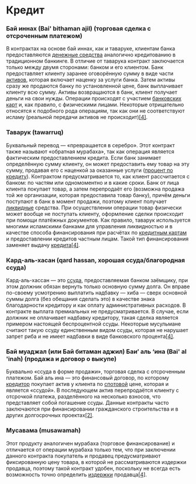 # Кредит

### Бай иннах (Bai' bithaman ajil) (торговая сделка с отсроченным платежом)

В контрактах на основе бай иннах, как и таваруке, клиентам банка предоставляются [денежные средства](https://ru.m.wikipedia.org/wiki/%D0%A3%D0%BF%D1%80%D0%B0%D0%B2%D0%BB%D0%B5%D0%BD%D0%B8%D0%B5_%D0%B4%D0%B5%D0%BD%D0%B5%D0%B6%D0%BD%D1%8B%D0%BC%D0%B8_%D1%81%D1%80%D0%B5%D0%B4%D1%81%D1%82%D0%B2%D0%B0%D0%BC%D0%B8) аналогично кредитованию в традиционном банкинге. В отличие от таварука контракт заключается только между двумя сторонами: банком и его 
клиентом. Банк предоставляет клиенту заранее оговорённую сумму в виде 
части [активов](https://ru.m.wikipedia.org/wiki/%D0%90%D0%BA%D1%82%D0%B8%D0%B2%D1%8B_%D0%B1%D0%B0%D0%BD%D0%BA%D0%B0), которая включает наценку за услуги банка. Затем активы сразу же 
продаются  банку по установленной цене, банк выплачивает клиенту всю сумму. Активы возвращаются в банк, клиент получает деньги на свои нужды. Операции происходят с участием [банковских карт](https://ru.m.wikipedia.org/wiki/%D0%91%D0%B0%D0%BD%D0%BA%D0%BE%D0%B2%D1%81%D0%BA%D0%B8%D0%B5_%D0%BE%D0%BF%D0%B5%D1%80%D0%B0%D1%86%D0%B8%D0%B8) и, как правило, с физическими лицами. Некоторые отрицательно относятся к подобного рода операциям, так как они не соответствуют исламу (реальной передачи активов не происходит)[[4]](https://ru.m.wikipedia.org/wiki/%D0%98%D1%81%D0%BB%D0%B0%D0%BC%D1%81%D0%BA%D0%B8%D0%B9_%D0%B1%D0%B0%D0%BD%D0%BA%D0%B8%D0%BD%D0%B3#cite_note-%D0%A2%D1%80%D1%83%D0%BD%D0%B8%D0%BD-4).

### Таварук (tawarruq)

Буквальный перевод — «превращается в серебро». Этот контракт также 
называют «обратная мурабаха», так как операция является фактическим 
предоставлением кредита. Если банк занимает определённую сумму клиенту, 
он может предоставить ему товар на эту сумму, продавая его с наценкой за
 оказанные услуги ([процент по кредиту](https://ru.m.wikipedia.org/wiki/%D0%91%D0%B0%D0%BD%D0%BA%D0%BE%D0%B2%D1%81%D0%BA%D0%B8%D0%B9_%D0%BA%D1%80%D0%B5%D0%B4%D0%B8%D1%82)).
Контрактом предусматривается то, как клиент рассчитается с банком: по 
частям или одномоментно и в какие сроки. Банк от лица клиента покупает 
товар, а затем перепродаёт его (возможна продажа той же организации, 
которая предоставила товар банку), причём деньги поступают в банк в 
момент продажи, поэтому клиент получает [ликвидные](https://ru.m.wikipedia.org/wiki/%D0%9B%D0%B8%D0%BA%D0%B2%D0%B8%D0%B4%D0%BD%D0%BE%D1%81%D1%82%D1%8C)
 средства. При осуществлении операции товар физически может вообще не 
поступать клиенту, оформление сделки происходит при помощи платёжных 
документов. Как правило, таварук используется многими исламскими банками
 для управления ликвидностью и в качестве способа финансирования при 
расчётах по [кредитным картам](https://ru.m.wikipedia.org/wiki/%D0%9A%D1%80%D0%B5%D0%B4%D0%B8%D1%82%D0%BD%D0%B0%D1%8F_%D0%BA%D0%B0%D1%80%D1%82%D0%B0) и предоставлении кредитов частным лицам. Такой тип финансирования заменяет выдачу [кредита](https://ru.m.wikipedia.org/wiki/%D0%9A%D1%80%D0%B5%D0%B4%D0%B8%D1%82)[[4]](https://ru.m.wikipedia.org/wiki/%D0%98%D1%81%D0%BB%D0%B0%D0%BC%D1%81%D0%BA%D0%B8%D0%B9_%D0%B1%D0%B0%D0%BD%D0%BA%D0%B8%D0%BD%D0%B3#cite_note-%D0%A2%D1%80%D1%83%D0%BD%D0%B8%D0%BD-4).

### Кард-аль-хасан (qard hassan, хорошая ссуда/благородная ссуда)

Кард-аль-хассан — это [ссуда](https://ru.m.wikipedia.org/wiki/%D0%A1%D1%81%D1%83%D0%B4%D0%B0), предоставляемая банком заёмщику, при этом должник обязан вернуть только основную сумму долга. Он вправе по-своему усмотрению выплатить надбавку — хиба — сверх основной суммы долга (без обещания сделать это) в качестве знака благодарности кредитору и как оплату административных 
расходов. В контракте выплата премиальных не предусматривается. В случае, если должник не оплачивает надбавку кредитору, такая сделка является примером настоящей беспроцентной ссуды. Некоторые мусульмане считают такую ссуду единственным видом ссуды, которая не нарушает запрет риба и не имеет надбавки в виде банковского процента[[4]](https://ru.m.wikipedia.org/wiki/%D0%98%D1%81%D0%BB%D0%B0%D0%BC%D1%81%D0%BA%D0%B8%D0%B9_%D0%B1%D0%B0%D0%BD%D0%BA%D0%B8%D0%BD%D0%B3#cite_note-%D0%A2%D1%80%D1%83%D0%BD%D0%B8%D0%BD-4).

### Бай муаджал (или Бай битаман аджил) Баи’ аль ‘ина (Bai' al 'inah) (продажа и договор о выкупе)

Буквально «ссуда в форме продажи», торговая сделка с отсроченным платежом. Бай аль ина — это финансовый договор, по которому [кредитор](https://ru.m.wikipedia.org/wiki/%D0%9A%D1%80%D0%B5%D0%B4%D0%B8%D1%82%D0%BE%D1%80) покупает актив у клиента по [спотовой](https://ru.m.wikipedia.org/wiki/%D0%A1%D0%BF%D0%BE%D1%82_(%D1%81%D0%B4%D0%B5%D0%BB%D0%BA%D0%B0)) цене, которая и является «ссудой». В последующем актив перепродаётся клиенту с отсрочкой платежа, разделённого на несколько взносов, что 
представляет собой погашение ссуды. Данные контракты часто заключаются при финансировании гражданского строительства и в других долгосрочных проектах[[2]](https://ru.m.wikipedia.org/wiki/%D0%98%D1%81%D0%BB%D0%B0%D0%BC%D1%81%D0%BA%D0%B8%D0%B9_%D0%B1%D0%B0%D0%BD%D0%BA%D0%B8%D0%BD%D0%B3#cite_note-%D0%91%D0%B0%D0%BD%D0%BA%D0%B8%D0%BD%D0%B3-2).

### Мусавама (musawamah)

Этот продукту аналогичен мурабаха (торговое финансирование) и 
отличается от операции мурабаха только тем, что при заключении данного 
контракта покупатель и продавец предусматривают фиксированную цену 
товара, в которой не рассматриваются издержки продавца, поэтому такой 
контракт удобен, поскольку не всегда есть возможность точно определить [издержки](https://ru.m.wikipedia.org/wiki/%D0%98%D0%B7%D0%B4%D0%B5%D1%80%D0%B6%D0%BA%D0%B8_%D0%BE%D0%B1%D1%80%D0%B0%D1%89%D0%B5%D0%BD%D0%B8%D1%8F) продавца[[4]](https://ru.m.wikipedia.org/wiki/%D0%98%D1%81%D0%BB%D0%B0%D0%BC%D1%81%D0%BA%D0%B8%D0%B9_%D0%B1%D0%B0%D0%BD%D0%BA%D0%B8%D0%BD%D0%B3#cite_note-%D0%A2%D1%80%D1%83%D0%BD%D0%B8%D0%BD-4).
